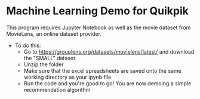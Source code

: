 # Machine Learning Demo for Quikpik

This program requires Jupyter Notebook as well as the movie dataset from MovieLens, an online dataset provider. 

* To do this:
  * Go to https://grouplens.org/datasets/movielens/latest/ and download the "SMALL" dataset
  * Unzip the folder 
  * Make sure that the excel spreadsheets are saved onto the same working directory as your ipynb file
  * Run the code and you're good to go! You are now demoing a simple recommendation algorithm
